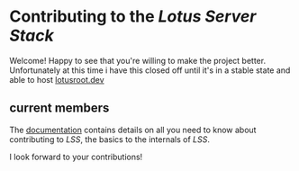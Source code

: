 # Contributing to the _Lotus Server Stack_
Welcome! Happy to see that you're willing to make the project better.
Unfortunately at this time i have this closed off until it's in a stable
state and able to host [lotusroot.dev](https://lotusroot.dev/)

## current members
The [documentation](https://lotusroot.dev/docs/latest/contributing/)
contains details on all you need to know about contributing to _LSS_, the basics to
the internals of _LSS_.

I look forward to your contributions!
